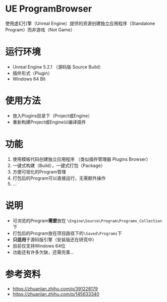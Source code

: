 # UE ProgramBrowser

使用虚幻引擎（Unreal Engine）提供的资源创建独立应用程序（Standalone Program）而非游戏（Not Game）

# 运行环境

- Unreal Engine 5.2.1 （源码版 Source Build）
- 插件形式（Plugin）
- Windows 64 Bit

# 使用方法
- 放入Plugins目录下（Project或Engine）
- 重新构建Project或Engine以编译插件

# 功能

1. 使用模板代码创建独立应用程序 （类似插件管理器 Plugins Browser）
2. 一键式构建（Build），一键式打包（Package）
3. 方便可视化的Program管理
4. 打包后的Program可以直接运行，无需额外操作
5. ...

# 说明

- 可浏览的Program**需要**放在 `\Engine\Source\Program\Programs_Collection`下
- 打包后的Program放在项目路径下的`\Saved\Programs`下
- **只适用**于源码版引擎（安装版还在研究中）
- 目前仅支持Windows 64位
- 功能还有许多欠缺，还需完善...

# 参考资料

- https://zhuanlan.zhihu.com/p/391228179
- https://zhuanlan.zhihu.com/p/145633340

